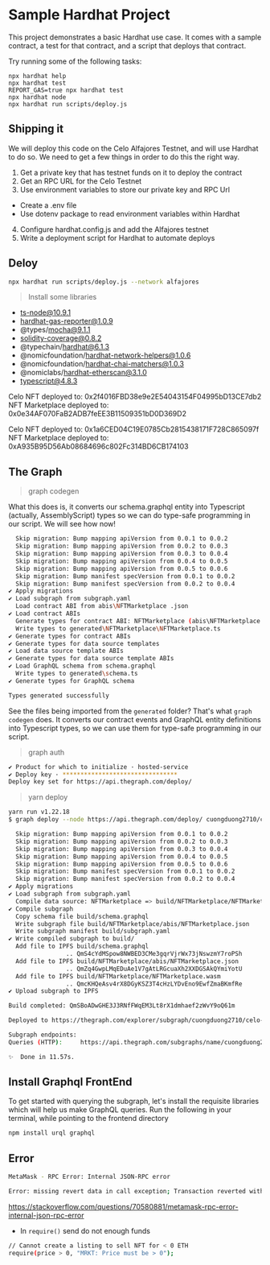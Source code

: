 # Sample Hardhat Project

This project demonstrates a basic Hardhat use case. It comes with a sample contract, a test for that contract, and a script that deploys that contract.

Try running some of the following tasks:

```shell
npx hardhat help
npx hardhat test
REPORT_GAS=true npx hardhat test
npx hardhat node
npx hardhat run scripts/deploy.js
```

## Shipping it

We will deploy this code on the Celo Alfajores Testnet, and will use Hardhat to do so. We need to get a few things in order to do this the right way.

1. Get a private key that has testnet funds on it to deploy the contract
2. Get an RPC URL for the Celo Testnet
3. Use environment variables to store our private key and RPC Url
  - Create a .env file
  - Use dotenv package to read environment variables within Hardhat
4. Configure hardhat.config.js and add the Alfajores testnet
5. Write a deployment script for Hardhat to automate deploys

## Deloy

```sh
npx hardhat run scripts/deploy.js --network alfajores
```

> Install some libraries

+ ts-node@10.9.1
+ hardhat-gas-reporter@1.0.9
+ @types/mocha@9.1.1
+ solidity-coverage@0.8.2
+ @typechain/hardhat@6.1.3
+ @nomicfoundation/hardhat-network-helpers@1.0.6
+ @nomicfoundation/hardhat-chai-matchers@1.0.3
+ @nomiclabs/hardhat-etherscan@3.1.0
+ typescript@4.8.3


Celo NFT deployed to: 0x2f4016FBD38e9e2E54043154F04995bD13CE7db2
NFT Marketplace deployed to: 0x0e34AF070FaB2ADB7feEE3B11509351bD0D369D2

Celo NFT deployed to: 0x1a6CED04C19E0785Cb2815438171F728C865097f
NFT Marketplace deployed to: 0xA935B95D56Ab08684696c802Fc314BD6CB174103

## The Graph

> graph codegen

What this does is, it converts our schema.graphql entity into Typescript (actually, AssemblyScript) types so we can do type-safe programming in our script. We will see how now!

```sh
  Skip migration: Bump mapping apiVersion from 0.0.1 to 0.0.2
  Skip migration: Bump mapping apiVersion from 0.0.2 to 0.0.3
  Skip migration: Bump mapping apiVersion from 0.0.3 to 0.0.4
  Skip migration: Bump mapping apiVersion from 0.0.4 to 0.0.5
  Skip migration: Bump mapping apiVersion from 0.0.5 to 0.0.6
  Skip migration: Bump manifest specVersion from 0.0.1 to 0.0.2
  Skip migration: Bump manifest specVersion from 0.0.2 to 0.0.4
✔ Apply migrations
✔ Load subgraph from subgraph.yaml
  Load contract ABI from abis\NFTMarketplace .json
✔ Load contract ABIs
  Generate types for contract ABI: NFTMarketplace (abis\NFTMarketplace .json)
  Write types to generated\NFTMarketplace\NFTMarketplace.ts
✔ Generate types for contract ABIs
✔ Generate types for data source templates
✔ Load data source template ABIs
✔ Generate types for data source template ABIs
✔ Load GraphQL schema from schema.graphql
  Write types to generated\schema.ts
✔ Generate types for GraphQL schema

Types generated successfully
```

See the files being imported from the `generated` folder? That's what `graph codegen` does. It converts our contract events and GraphQL entity definitions into Typescript types, so we can use them for type-safe programming in our script.

> graph auth

```sh
✔ Product for which to initialize · hosted-service
✔ Deploy key · ********************************
Deploy key set for https://api.thegraph.com/deploy/
```

> yarn deploy

```sh
yarn run v1.22.18
$ graph deploy --node https://api.thegraph.com/deploy/ cuongduong2710/celo-nft-marketplace

  Skip migration: Bump mapping apiVersion from 0.0.1 to 0.0.2
  Skip migration: Bump mapping apiVersion from 0.0.2 to 0.0.3
  Skip migration: Bump mapping apiVersion from 0.0.3 to 0.0.4
  Skip migration: Bump mapping apiVersion from 0.0.4 to 0.0.5
  Skip migration: Bump mapping apiVersion from 0.0.5 to 0.0.6
  Skip migration: Bump manifest specVersion from 0.0.1 to 0.0.2
  Skip migration: Bump manifest specVersion from 0.0.2 to 0.0.4
✔ Apply migrations
✔ Load subgraph from subgraph.yaml
  Compile data source: NFTMarketplace => build/NFTMarketplace/NFTMarketplace.wasm
✔ Compile subgraph
  Copy schema file build/schema.graphql
  Write subgraph file build/NFTMarketplace/abis/NFTMarketplace.json
  Write subgraph manifest build/subgraph.yaml
✔ Write compiled subgraph to build/
  Add file to IPFS build/schema.graphql
                .. QmS4cYdMSpow8NWBED3CMe3gqrVjrWx73jNswzmY7roPSh
  Add file to IPFS build/NFTMarketplace/abis/NFTMarketplace.json
                .. QmZq4GwpLMqEDuAe1V7gAtLRGcuaXh2XXDGSAkQYmiYotU
  Add file to IPFS build/NFTMarketplace/NFTMarketplace.wasm
                .. QmcKHQeAsv4rX8DGyKSZ3T4cHzLYDvEno9EwfZmaBKmfRe
✔ Upload subgraph to IPFS

Build completed: QmSBoADwGHE3J3RNfFWqEM3Lt8rX1dmhaef2zWvY9oQ61m

Deployed to https://thegraph.com/explorer/subgraph/cuongduong2710/celo-nft-marketplace

Subgraph endpoints:
Queries (HTTP):     https://api.thegraph.com/subgraphs/name/cuongduong2710/celo-nft-marketplace

✨  Done in 11.57s.
```

## Install Graphql FrontEnd

To get started with querying the subgraph, let's install the requisite libraries which will help us make GraphQL queries. Run the following in your terminal, while pointing to the frontend directory

```sh
npm install urql graphql
```

## Error

```sh
MetaMask - RPC Error: Internal JSON-RPC error

Error: missing revert data in call exception; Transaction reverted without a reason string
```

https://stackoverflow.com/questions/70580881/metamask-rpc-error-internal-json-rpc-error

- In `require()` send do not enough funds

```sh
// Cannot create a listing to sell NFT for < 0 ETH
require(price > 0, "MRKT: Price must be > 0");
```